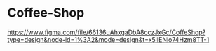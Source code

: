 # Coffee-Shop
https://www.figma.com/file/66136uAhxgaDbA8cczJxGc/CoffeShop?type=design&node-id=1%3A2&mode=design&t=x5lIENlo74Hzm8TT-1
